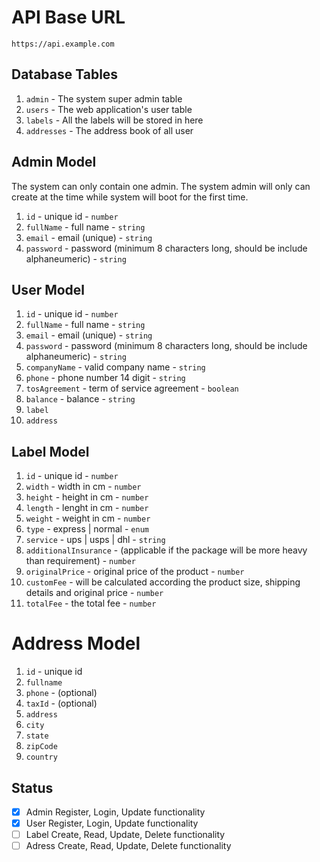 # API Base URL

`https://api.example.com`

## Database Tables

1. `admin` - The system super admin table
1. `users` - The web application's user table
1. `labels` - All the labels will be stored in here
1. `addresses` - The address book of all user

## Admin Model

The system can only contain one admin. The system admin will only can create at the time while system will boot for the first time.

1. `id` - unique id - `number`
1. `fullName` - full name - `string`
1. `email` - email (unique) - `string`
1. `password` - password (minimum 8 characters long, should be include alphaneumeric) - `string`

## User Model

1. `id` - unique id - `number`
1. `fullName` - full name - `string`
1. `email` - email (unique) - `string`
1. `password` - password (minimum 8 characters long, should be include alphaneumeric) - `string`
1. `companyName` - valid company name - `string`
1. `phone` - phone number 14 digit - `string`
1. `tosAgreement` - term of service agreement - `boolean`
1. `balance` - balance - `string`
1. `label`
1. `address`

## Label Model

1. `id` - unique id - `number`
1. `width` - width in cm - `number`
1. `height` - height in cm - `number`
1. `length` - lenght in cm - `number`
1. `weight` - weight in cm - `number`
1. `type` - express | normal - `enum`
1. `service` - ups | usps | dhl - `string`
1. `additionalInsurance` - (applicable if the package will be more heavy than requirement) - `number`
1. `originalPrice` - original price of the product - `number`
1. `customFee` - will be calculated according the product size, shipping details and original price - `number`
1. `totalFee` - the total fee - `number`

# Address Model

1. `id` - unique id
1. `fullname`
1. `phone` - (optional)
1. `taxId` - (optional)
1. `address`
1. `city`
1. `state`
1. `zipCode`
1. `country`

## Status

-   [x] Admin Register, Login, Update functionality
-   [x] User Register, Login, Update functionality
-   [ ] Label Create, Read, Update, Delete functionality
-   [ ] Adress Create, Read, Update, Delete functionality
